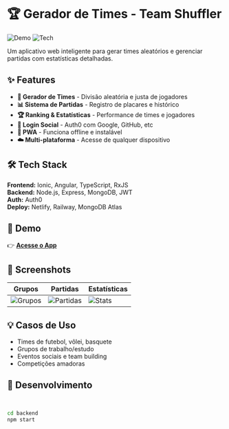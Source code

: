 # 🏆 Gerador de Times - Team Shuffler

![Demo](https://img.shields.io/badge/Status-🚀_Production-brightgreen)
![Tech](https://img.shields.io/badge/Stack-Full--Stack-orange)

Um aplicativo web inteligente para gerar times aleatórios e gerenciar partidas com estatísticas detalhadas.

## ✨ Features

- **🎯 Gerador de Times** - Divisão aleatória e justa de jogadores
- **📊 Sistema de Partidas** - Registro de placares e histórico
- **🏆 Ranking & Estatísticas** - Performance de times e jogadores  
- **🔐 Login Social** - Auth0 com Google, GitHub, etc
- **📱 PWA** - Funciona offline e instalável
- **☁️ Multi-plataforma** - Acesse de qualquer dispositivo

## 🛠️ Tech Stack

**Frontend:** Ionic, Angular, TypeScript, RxJS  
**Backend:** Node.js, Express, MongoDB, JWT  
**Auth:** Auth0  
**Deploy:** Netlify, Railway, MongoDB Atlas

## 🚀 Demo

👉 **[Acesse o App](https://gerador-times.netlify.app)**

## 📸 Screenshots

| Grupos | Partidas | Estatísticas |
|--------|----------|--------------|
| ![Grupos](screenshots/groups.png) | ![Partidas](screenshots/matches.png) | ![Stats](screenshots/stats.png) |

## 💡 Casos de Uso

- Times de futebol, vôlei, basquete
- Grupos de trabalho/estudo
- Eventos sociais e team building
- Competições amadoras

## 🔧 Desenvolvimento

```bash


cd backend
npm start
